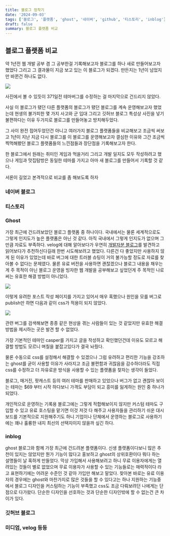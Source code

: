 ```yaml
---
title: 블로그 정착기
date: '2024-09-03'
tags: ['블로그', '플랫폼', 'ghost', '네이버', 'github', '티스토리', 'inblog']
draft: false
summary: 블로그 플랫폼 비교
---
```


## 블로그 플랫폼 비교

약 1년전 웹 개발 공부 겸 그 공부한걸 기록해보고자 블로그를 하나 새로 만들어보고자 했었다
그리고 그 결과물이 지금 보고 있는 이 블로그가 되겠다. 만든지는 1년이 넘었지만 바뀐건 하나도 없다.

![](/static/images/create_blog/2024-09-03-16-34-01.png)

사진에서 볼 수 있듯이 371일전 테마버그를 수정하는 걸 마지막으로 건드리지 않았다.

사실 이 블로그가 됐던 다른 플랫폼의 블로그가 됐던 블로그를 계속 운영해보고자 했었는데 현생의 불가피한 몇 가지 사고와 군 입대 그리고 깃허브 블로그 특성상 사진을 넣기 불편하다는 이유 두가지로 블로그를 만들어놓고 방치해두었다.

그 사이 완전 접어두었던건 아니고 여러가지 블로그 플랫폼들을 비교해보고 조금씩 써보고 1년이 지난 지금 다시 블로그를 이 블로그를 운영해보고자 결심한 이유와 그간 조금씩 찍먹해봤던 블로그 플랫폼들의 느낀점들과 장단점을 기록해보고자 한다.

한 블로그에서 원래는 취미인 게임과 먹을거리 그리고 개발 일지도 모두 작성하려고 했으나 게임과 맛집탐방은 동일한 테마를 가지고 아마 새 블로그를 만들어서 기록할 것 같다.

서론이 길었고 본격적으로 비교를 좀 해보도록 하자

### 네이버 블로그

### 티스토리

### Ghost

가장 최근에 건드려보았던 블로그 플랫폼 중 하나이다.
국내에서는 물론 세계적으로도 그렇게 인지도가 높은 플랫폼은 아닌 것 같다.
아직 국내에서 그렇게 인지도가 없으며 그만큼 자료도 부족하다.
velog에 대해 알아보다가 우연히 [개발자분 블로그](https://velopert.com/3704)를 발견하고 읽어보다가 추천하신다길래 한번 시도해보려고 했었다.
다른건 다 좋았지만 사용하지 않게 된 이유가 있었는데 바로 버그에 대한 트러블 슈팅이 거의 불가능할 정도로 자료를 찾아볼 수 없다는 문제였다.
물론 유료 버전을 사용하면 괜찮겠으나 블로그 내용을 채우는게 주 목적이 아닌 블로그 운영을 빙자한 웹 개발을 공부해보고 싶었던게 주 목적인 나로써는 유효한 해결 방법이 아니었다.

![](/static/images/create_blog/2024-09-03-17-21-02.png)

이렇게 유려한 포스트 작성 페이지를 가지고 있어서 매우 혹했으나
원인을 모를 버그로 publish만 하면 다음과 같이 css가 적용이 되지 않았다.

![](/static/images/create_blog/2024-09-03-16-12-51.png)

관련 버그를 검색해보면 종종 같은 현상을 겪는 사람들이 있는 것 같았지만 유효한 해결 방법을 제시하는 곳은 발견 할 수 없었다.

가장 기본적인 테마인 casper를 가지고 글을 작성하고 확인했던건데 이유도 모르고 해결할 방법도 모르니 며칠을 붙잡고있다가 결국 놔줬다.

물론 수동으로 css를 설정해서 해결할 수 있겠으나 그럼 유려하고 편리한 기능을 강조하는 ghost를 굳이 사용할 이유가 사라지고 조금 불편함과 귀찮음을 감수하더라도 직접 css를 수정하고 더 자유로운 방식을 사용할 수 있는 플랫폼을 찾자는 생각이 들었다.

블로그, 매거진, 팟캐스트 등의 여러 테마를 판매하고 있었으나 버그가 없고 괜찮아 보이는 테마는 $69 부터 시작 하다보니 가격도 부담이 되고 흥미를 잃게하는 원인 중 하나가 되었다.

개인적으로 운영하는 기록용 블로그에는 그렇게 적합해보이지 않지만 커스텀 테마도 구입할 수 있고 유료 호스팅을 맡기면 이것 저것 다 해주고 사용자들을 관리하기 쉬운 대시보드를 기본적으로 지원해주기도 하니 기업이나 단체에서 운영하는 블로그로 사용하기에는 꽤나 훌륭한 내지 최선의 선택지이지 않을까 싶긴 하다.

### inblog

ghost 블로그와 함께 가장 최근에 건드려본 플랫폼이다.
신생 플랫폼이다보니 많은 추천이 있지는 않았지만 뭔가 기능이 많다고 홍보하고 ghost의 상위호환이다 뭐다 하는 설명들이 날 혹하게 만들었다.
막상 가입해서 사용해보려고 하니 무료 이용자에게는 열려있는 것들이 별로 없었으며 무료 이용자가 사용할 수 있는 기능들로는 매력적이다 라고 표현하기에는 어려운 수준인 것 같아 가입만 해보고 말았다.
찾아본 바로는 유료 이용자의 경우에는 ghost와 마찬가지로 많은 것들을 할 수 있다고는 하나 지원하는 기능중에서 블로그 디자인을 커스텀하는 기능이 부족했고 css도 조금 다뤄보려던 나에게는 단점으로 다가왔다.
단순한 디자인을 선호하는 것과 단순한 디자인밖에 할 수 없는건 큰 차이가 있다.

### 깃허브 블로그

### 미디엄, velog 등등
